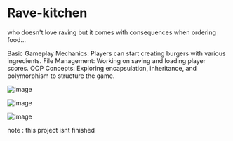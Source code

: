 # Rave-kitchen
who doesn't love raving but it comes with consequences when ordering food...



Basic Gameplay Mechanics: Players can start creating burgers with various ingredients.
File Management: Working on saving and loading player scores.
OOP Concepts: Exploring encapsulation, inheritance, and polymorphism to structure the game.

![image](https://github.com/user-attachments/assets/16a42880-c3d1-42b3-8d6a-b892da73eadf)

![image](https://github.com/user-attachments/assets/924cc556-b9e6-4025-b9ca-ad9b6fdce884)

![image](https://github.com/user-attachments/assets/0e6e1464-a5f6-4c09-9ee1-a99b9e957f2d)



note : this project isnt finished
